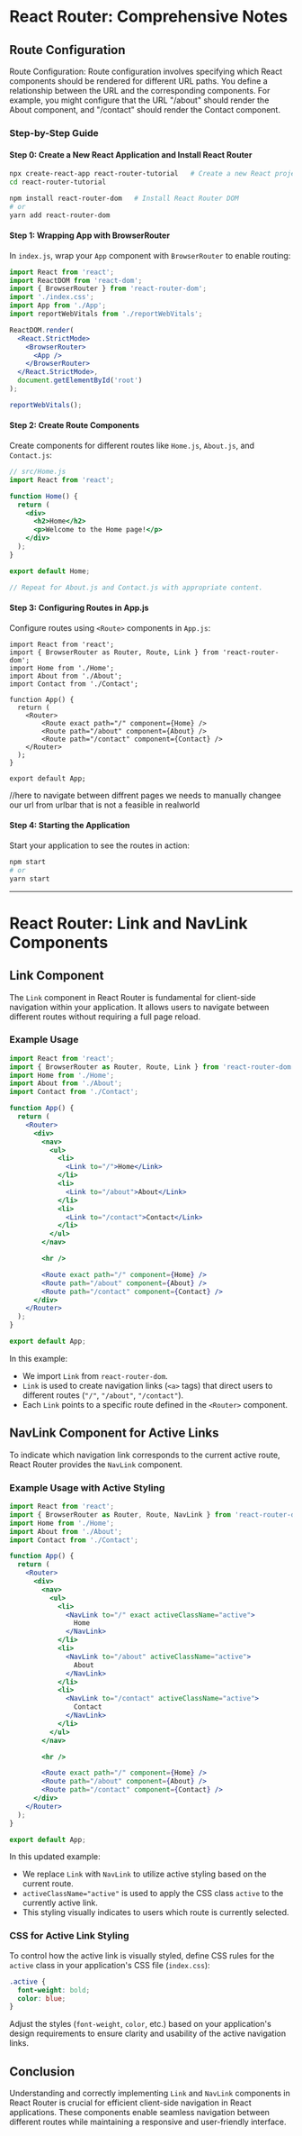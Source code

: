 


# React Router: Comprehensive Notes

## Route Configuration
Route Configuration: Route configuration involves specifying which React components should be rendered for different URL paths. You define a relationship between 
the URL and the corresponding components. For example, you might configure that the URL "/about" should render the About component, and "/contact" should render
the Contact component.

### Step-by-Step Guide

#### Step 0: Create a New React Application and Install React Router

```bash
npx create-react-app react-router-tutorial   # Create a new React project
cd react-router-tutorial

npm install react-router-dom   # Install React Router DOM
# or
yarn add react-router-dom
```

#### Step 1: Wrapping App with BrowserRouter

In `index.js`, wrap your `App` component with `BrowserRouter` to enable routing:

```jsx
import React from 'react';
import ReactDOM from 'react-dom';
import { BrowserRouter } from 'react-router-dom';
import './index.css';
import App from './App';
import reportWebVitals from './reportWebVitals';

ReactDOM.render(
  <React.StrictMode>
    <BrowserRouter>
      <App />
    </BrowserRouter>
  </React.StrictMode>,
  document.getElementById('root')
);

reportWebVitals();
```

#### Step 2: Create Route Components

Create components for different routes like `Home.js`, `About.js`, and `Contact.js`:

```jsx
// src/Home.js
import React from 'react';

function Home() {
  return (
    <div>
      <h2>Home</h2>
      <p>Welcome to the Home page!</p>
    </div>
  );
}

export default Home;

// Repeat for About.js and Contact.js with appropriate content.
```

#### Step 3: Configuring Routes in App.js

Configure routes using `<Route>` components in `App.js`:
```
import React from 'react';
import { BrowserRouter as Router, Route, Link } from 'react-router-dom';
import Home from './Home';
import About from './About';
import Contact from './Contact';

function App() {
  return (
    <Router>
        <Route exact path="/" component={Home} />
        <Route path="/about" component={About} />
        <Route path="/contact" component={Contact} />
    </Router>
  );
}

export default App;
```
//here to navigate between diffrent pages we needs to manually changee our url from urlbar that is not a feasible in realworld 

#### Step 4: Starting the Application

Start your application to see the routes in action:

```bash
npm start
# or
yarn start
```

---



# React Router: Link and NavLink Components

## Link Component

The `Link` component in React Router is fundamental for client-side navigation within your application. It allows users to navigate between different routes without requiring a full page reload.

### Example Usage

```jsx
import React from 'react';
import { BrowserRouter as Router, Route, Link } from 'react-router-dom';
import Home from './Home';
import About from './About';
import Contact from './Contact';

function App() {
  return (
    <Router>
      <div>
        <nav>
          <ul>
            <li>
              <Link to="/">Home</Link>
            </li>
            <li>
              <Link to="/about">About</Link>
            </li>
            <li>
              <Link to="/contact">Contact</Link>
            </li>
          </ul>
        </nav>

        <hr />

        <Route exact path="/" component={Home} />
        <Route path="/about" component={About} />
        <Route path="/contact" component={Contact} />
      </div>
    </Router>
  );
}

export default App;
```

In this example:
- We import `Link` from `react-router-dom`.
- `Link` is used to create navigation links (`<a>` tags) that direct users to different routes (`"/"`, `"/about"`, `"/contact"`).
- Each `Link` points to a specific route defined in the `<Router>` component.

## NavLink Component for Active Links

To indicate which navigation link corresponds to the current active route, React Router provides the `NavLink` component.

### Example Usage with Active Styling

```jsx
import React from 'react';
import { BrowserRouter as Router, Route, NavLink } from 'react-router-dom';
import Home from './Home';
import About from './About';
import Contact from './Contact';

function App() {
  return (
    <Router>
      <div>
        <nav>
          <ul>
            <li>
              <NavLink to="/" exact activeClassName="active">
                Home
              </NavLink>
            </li>
            <li>
              <NavLink to="/about" activeClassName="active">
                About
              </NavLink>
            </li>
            <li>
              <NavLink to="/contact" activeClassName="active">
                Contact
              </NavLink>
            </li>
          </ul>
        </nav>

        <hr />

        <Route exact path="/" component={Home} />
        <Route path="/about" component={About} />
        <Route path="/contact" component={Contact} />
      </div>
    </Router>
  );
}

export default App;
```

In this updated example:
- We replace `Link` with `NavLink` to utilize active styling based on the current route.
- `activeClassName="active"` is used to apply the CSS class `active` to the currently active link.
- This styling visually indicates to users which route is currently selected.

### CSS for Active Link Styling

To control how the active link is visually styled, define CSS rules for the `active` class in your application's CSS file (`index.css`):

```css
.active {
  font-weight: bold;
  color: blue;
}
```

Adjust the styles (`font-weight`, `color`, etc.) based on your application's design requirements to ensure clarity and usability of the active navigation links.

## Conclusion

Understanding and correctly implementing `Link` and `NavLink` components in React Router is crucial for efficient client-side navigation in React applications. These components enable seamless navigation between different routes while maintaining a responsive and user-friendly interface.




